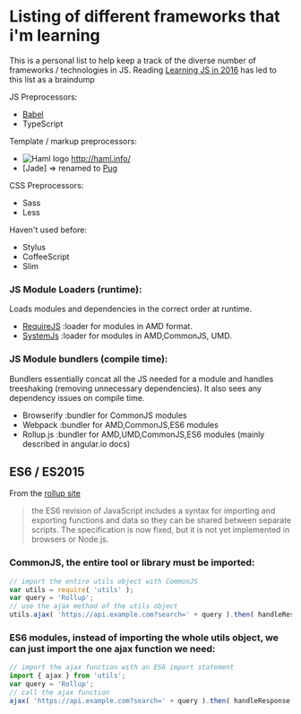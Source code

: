 # Listing of different frameworks that i'm learning
This is a personal list to help keep a track of the diverse number of frameworks / technologies in JS. 
Reading [Learning JS in 2016](https://hackernoon.com/how-it-feels-to-learn-javascript-in-2016-d3a717dd577f) has led to this list as a braindump

JS Preprocessors:
* [Babel](https://babeljs.io/)
* TypeScript

Template / markup preprocessors:
* ![Haml logo](http://haml.info/images/haml.png) http://haml.info/
* [Jade] => renamed to [Pug](https://pugjs.org/api/getting-started.html)

CSS Preprocessors:
* Sass
* Less

Haven't used before:
* Stylus
* CoffeeScript
* Slim

### JS Module Loaders (runtime):
Loads modules and dependencies in the correct order at runtime.
* [RequireJS](http://requirejs.org/) :loader for modules in AMD format.
* [SystemJs](https://github.com/systemjs/systemjs) :loader for modules in AMD,CommonJS, UMD.

### JS Module bundlers (compile time):
Bundlers essentially concat all the JS needed for a module and handles treeshaking (removing unnecessary dependencies). It also sees any dependency issues on compile time.
* Browserify :bundler for CommonJS modules
* Webpack :bundler for AMD,CommonJS,ES6 modules
* Rollup.js :bundler for AMD,UMD,CommonJS,ES6 modules (mainly described in angular.io docs)


## ES6 / ES2015
From the [rollup site](https://rollupjs.org/#tree-shaking)
> the ES6 revision of JavaScript includes a syntax for importing and exporting functions and data so they can be shared between separate scripts. The specification is now fixed, but it is not yet implemented in browsers or Node.js.

### CommonJS, the entire tool or library must be imported:
```javascript
// import the entire utils object with CommonJS
var utils = require( 'utils' );
var query = 'Rollup';
// use the ajax method of the utils object
utils.ajax( 'https://api.example.com?search=' + query ).then( handleResponse );
```

### ES6 modules, instead of importing the whole utils object, we can just import the one ajax function we need:
```javascript
// import the ajax function with an ES6 import statement
import { ajax } from 'utils';
var query = 'Rollup';
// call the ajax function
ajax( 'https://api.example.com?search=' + query ).then( handleResponse );
```
